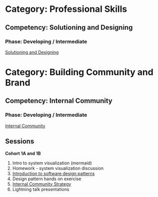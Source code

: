 # Category: Professional Skills
## Competency: Solutioning and Designing
### Phase: Developing / Intermediate

[Solutioning and Designing](../professional_skills/solutioning_and_designing.md)

# Category: Building Community and Brand
## Competency: Internal Community
### Phase: Developing / Intermediate

[Internal Community](../building_community_and_brand/internal_community.md)


## Sessions
**Cohort 1A and 1B**

1. Intro to system visualization (mermaid)
2. Homework - system visualization discussion
3. [Introduction to software design patterns](../topics/design_patterns.md)
4. Design pattern hands on exercise
5. [Internal Community Strategy](../topics/internal_community_strategy.md)
6. Lightning talk presentations


